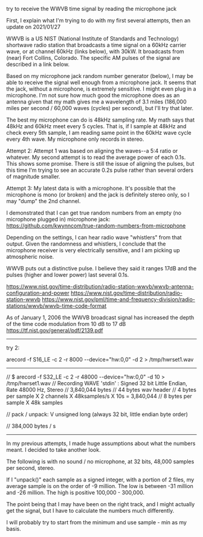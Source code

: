try to receive the WWVB time signal by reading the microphone jack

First, I explain what I'm trying to do with my first several attempts, then an update on 2021/01/27

WWVB is a US NIST (National Institute of Standards and Technology) shortwave radio station that broadcasts a time signal on a 
60kHz carrier wave, or at channel 60kHz (links below), with 30kW.  It broadcasts from (near) Fort Collins, Colorado.  The 
specific AM pulses of the signal are described in a link below.

Based on my microphone jack random number generator (below), I may be able to receive the signal well enough from a microphone jack.  It seems 
that the jack, without a microphone, is extremely sensitive.  I might even plug in a microphone.  I'm not sure how much good the microphone does as an 
antenna given that my math gives me a wavelength of 3.1 miles (186,000 miles per second / 60,000 waves (cycles) per second), but I'll try that later.

The best my microphone can do is 48kHz sampling rate.  My math says that 48kHz and 60kHz meet every 5 cycles.  That is, if I sample at 48kHz and check 
every 5th sample, I am reading same point in the 60kHz wave cycle every 4th wave.  My microphone only records in stereo. 

Attempt 2: Attempt 1 was based on aligning the waves--a 5:4 ratio or whatever.  My second attempt is to read the average power of each 0.1s.  This shows 
some promise.  There is still the issue of aligning the pulses, but this time I'm trying to see an accurate 0.2s pulse rather than several orders of magnitude 
smaller.  

Attempt 3: My latest data is with a microphone.  It's possible that the microphone is mono (or broken) and the jack is definitely stereo only, so I may 
"dump" the 2nd channel.

I demonstrated that I can get true random numbers from an empty (no microphone plugged in) microphone jack: 
https://github.com/kwynncom/true-random-numbers-from-microphone

Depending on the settings, I can hear radio wave "whistlers" from that output.  Given the randomness and whistlers, I conclude that the 
microphone receiver is very electrically sensitive, and I am picking up atmospheric noise.  

WWVB puts out a distinctive pulse.  I believe they said it ranges 17dB and the pulses (higher and lower power) last several 0.1s.

https://www.nist.gov/time-distribution/radio-station-wwvb/wwvb-antenna-configuration-and-power
https://www.nist.gov/time-distribution/radio-station-wwvb
https://www.nist.gov/pml/time-and-frequency-division/radio-stations/wwvb/wwvb-time-code-format

As of January 1, 2006 the WWVB broadcast signal has increased the depth of the time code modulation from 10 dB to 17 dB
https://tf.nist.gov/general/pdf/2139.pdf


***********
try 2:

arecord -f S16_LE -c 2 -r 8000 --device="hw:0,0" -d 2 > /tmp/hwrset1.wav

*************
 
// $ arecord -f S32_LE -c 2 -r 48000 --device="hw:0,0" -d 10 > /tmp/hwrset1.wav
// Recording WAVE 'stdin' : Signed 32 bit Little Endian, Rate 48000 Hz, Stereo
// 3,840,044 bytes
// 44 bytes wav header
// 4 bytes per sample X 2 channels X 48ksamples/s X 10s = 3,840,044
// 8 bytes per sample X 48k samples

// pack / unpack:  V	unsigned long (always 32 bit, little endian byte order)

// 384,000 bytes / s

************************

In my previous attempts, I made huge assumptions about what the numbers meant.  I decided to take another look.  

The following is with no sound / no microphone, at 32 bits, 48,000 samples per second, stereo.  

If I "unpack()" each sample as a signed integer, with a portion of 2 files, my average sample is on the order of -9 million.  The low is 
between -31 million and -26 million.  The high is positive 100,000 - 300,000.  

The point being that I may have been on the right track, and I might actually get the signal, but I have to calculate the numbers much differently.

I will probably try to start from the minimum and use sample - min as my basis.
